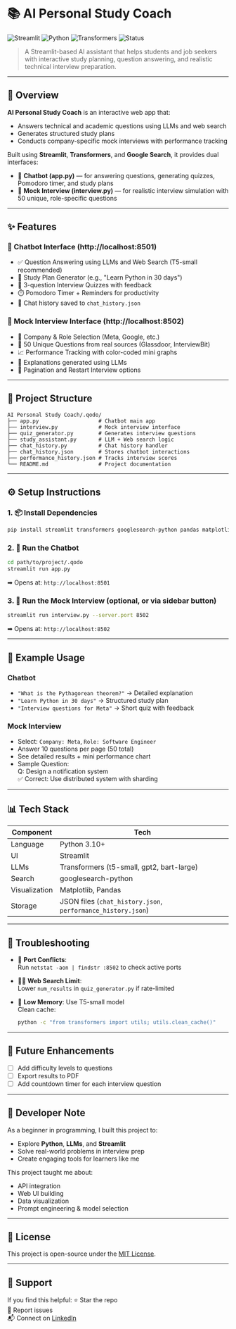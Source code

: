 
# 📚 AI Personal Study Coach

![Streamlit](https://img.shields.io/badge/Built%20With-Streamlit-orange?logo=streamlit)
![Python](https://img.shields.io/badge/Python-3.10+-blue?logo=python)
![Transformers](https://img.shields.io/badge/Transformers-HuggingFace-purple?logo=huggingface)
![Status](https://img.shields.io/badge/Project-Active-brightgreen)

> A Streamlit-based AI assistant that helps students and job seekers with interactive study planning, question answering, and realistic technical interview preparation.

---

## 🌟 Overview

**AI Personal Study Coach** is an interactive web app that:
- Answers technical and academic questions using LLMs and web search
- Generates structured study plans
- Conducts company-specific mock interviews with performance tracking

Built using **Streamlit**, **Transformers**, and **Google Search**, it provides dual interfaces:
- 🧠 **Chatbot (app.py)** — for answering questions, generating quizzes, Pomodoro timer, and study plans
- 💼 **Mock Interview (interview.py)** — for realistic interview simulation with 50 unique, role-specific questions

---

## ✨ Features

### 🧠 Chatbot Interface (http://localhost:8501)
- ✅ Question Answering using LLMs and Web Search (T5-small recommended)
- 📅 Study Plan Generator (e.g., "Learn Python in 30 days")
- 🧪 3-question Interview Quizzes with feedback
- ⏱️ Pomodoro Timer + Reminders for productivity
- 💬 Chat history saved to `chat_history.json`

### 💼 Mock Interview Interface (http://localhost:8502)
- 🎯 Company & Role Selection (Meta, Google, etc.)
- 🧩 50 Unique Questions from real sources (Glassdoor, InterviewBit)
- 📈 Performance Tracking with color-coded mini graphs
- 🧠 Explanations generated using LLMs
- 🔁 Pagination and Restart Interview options

---

## 📁 Project Structure

```
AI Personal Study Coach/.qodo/
├── app.py                   # Chatbot main app
├── interview.py             # Mock interview interface
├── quiz_generator.py        # Generates interview questions
├── study_assistant.py       # LLM + Web search logic
├── chat_history.py          # Chat history handler
├── chat_history.json        # Stores chatbot interactions
├── performance_history.json # Tracks interview scores
└── README.md                # Project documentation
```

---

## ⚙️ Setup Instructions

### 1. 📦 Install Dependencies
```bash
pip install streamlit transformers googlesearch-python pandas matplotlib python-dotenv
```

### 2. 🧠 Run the Chatbot
```bash
cd path/to/project/.qodo
streamlit run app.py
```
➡ Opens at: `http://localhost:8501`

### 3. 💼 Run the Mock Interview (optional, or via sidebar button)
```bash
streamlit run interview.py --server.port 8502
```
➡ Opens at: `http://localhost:8502`

---

## 🧪 Example Usage

### Chatbot
- `"What is the Pythagorean theorem?"` → Detailed explanation
- `"Learn Python in 30 days"` → Structured study plan
- `"Interview questions for Meta"` → Short quiz with feedback

### Mock Interview
- Select: `Company: Meta`, `Role: Software Engineer`
- Answer 10 questions per page (50 total)
- See detailed results + mini performance chart
- Sample Question:  
  Q: Design a notification system  
  ✅ Correct: Use distributed system with sharding

---

## 📊 Tech Stack

| Component | Tech |
|----------|------|
| Language | Python 3.10+ |
| UI | Streamlit |
| LLMs | Transformers (t5-small, gpt2, bart-large) |
| Search | googlesearch-python |
| Visualization | Matplotlib, Pandas |
| Storage | JSON files (`chat_history.json`, `performance_history.json`) |

---

## 🧩 Troubleshooting

- 🔁 **Port Conflicts**:  
  Run `netstat -aon | findstr :8502` to check active ports

- 🕵️‍♂️ **Web Search Limit**:  
  Lower `num_results` in `quiz_generator.py` if rate-limited

- 🧠 **Low Memory**:
  Use T5-small model  
  Clean cache:
  ```bash
  python -c "from transformers import utils; utils.clean_cache()"
  ```

---

## 🚀 Future Enhancements

- [ ] Add difficulty levels to questions
- [ ] Export results to PDF
- [ ] Add countdown timer for each interview question

---

## 🧠 Developer Note

As a beginner in programming, I built this project to:
- Explore **Python**, **LLMs**, and **Streamlit**
- Solve real-world problems in interview prep
- Create engaging tools for learners like me

This project taught me about:
- API integration
- Web UI building
- Data visualization
- Prompt engineering & model selection

---

## 📄 License
This project is open-source under the [MIT License](LICENSE).

---

## 🙌 Support

If you find this helpful:
⭐ Star the repo  
🐛 Report issues  
📬 Connect on [LinkedIn](https://www.linkedin.com/in/dipshikha4ai/)
